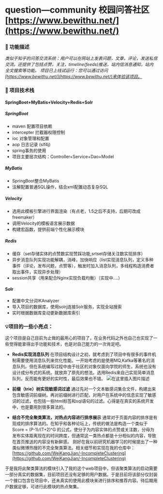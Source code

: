 # question—community  校园问答社区[https://www.bewithu.net/](https://www.bewithu.net/)
### :elephant: 功能描述
*类似于知乎的问答交流系统：用户可以在网站上发表问题，文章，评论，发送私信交流。还提供了包括点赞，关注，timeline(feeds)推送，站内信消息通知，站内全文搜索等功能。*
*项目已上线试运行：您可以通过访问[https://www.bewithu.net/](https://www.bewithu.net/)来体验该项目。*

### :rabbit: 项目技术栈
#### SpringBoot+MyBatis+Velocity+Redis+Solr
##### SpringBoot
* maven 配置项目依赖
* intercepter 拦截器权限控制
* ioc 对象管理和配置
* aop 日志记录 (slf4j)
* spring事务的使用
* 项目主要层次结构：Controller+Service+Dao+Model

##### MyBatis
* SpringBoot整合MyBatis
* 注解配置普通SQL操作，结合xml配置动态复杂SQL

##### Velocity
* 选用此模板引擎进行界面渲染（有点老，1.5之后不支持，后期可改成freemaker）
* 调用Velocity的模板语言展示数据
* 构建宏函数，提供前端个性化展示模块

##### Redis
* 缓存（set存储实体的点赞数实现赞踩功能,srtset存储关注数实现排序）
* 异步消息队列实现功能解耦，消峰，加快响应（list实现消息队列，定义多种事件（评论，发布问题，点赞等），触发时加入消息队列，多线程构造消费者取出事件，实现异步处理）
* session共享（用来配合Nginx实现负载均衡）（实现中....）

#### Solr
* 配置中文分词IKAnalyzer
* 导入项目的数据库，使用solrj连接Solr服务，实现全站搜索
* 实时根据数据库变动更新数据库索引


### :bulb:项目的一些小亮点：
这个项目是自己目前为止做的最用心的项目了，在业务代码之外也自己也实现了一些觉得能拿得出手功能和技术，也是对自己能力的一次肯定吧。

* **Redis实现消息队列**
在项目结构设计之初，就考虑到了项目中有很多的事件机制需要使用消息队列来优化性能。一开始考虑的是使用MQ,Kafka等著名的消息队列。但在系统编写过程中由于社区的对象仅面向学院的师生，系统也没有设计成分布式的系统。就放弃了原先的想法。选用Redis来自己实现简单消息队列，反而能有更好的实时性，最后效果也不错。
![在这里插入图片描述](https://img-blog.csdnimg.cn/20191125163714444.png?x-oss-process=image/watermark,type_ZmFuZ3poZW5naGVpdGk,shadow_10,text_aHR0cHM6Ly9ibG9nLmNzZG4ubmV0L3FxXzQwODQzNjM5,size_16,color_FFFFFF,t_70)
* **前缀（trie）树实现敏感词过滤**
通过先对一个文本敏感词集合文件，构建出来包含敏感词前缀树。再对前缀树进行匹配，对用户在系统中的信息实现了敏感词的过滤，也包括一些html标签和sql语句的过滤。心得是在真实的系统开发中，也是要用到很多算法的。

* **结合不完全聚类算法，对热点内容进行排序展示** 
通常对于页面内容的排序是有现成的排序算法的。在知乎和各种论坛上，传统的做法是构造一个类似于Score = (P-1)/(T+2)^G 的公式，使分子为内容实体的点赞或关注数，分母为发布实体距离现在的时间跨度，但通常这一类热点都是十分相似的内容，导致在首页推送的内容没有新鲜感。
刚好在我以前研究机器学习的时候提出了一种类似微博热搜的不完全聚类算法。相关细节和实现在我的仓库中：[https://github.com/WeiKangJian/-IncompleteClustering](https://github.com/WeiKangJian/-IncompleteClustering)

于是我将此聚类算法的模块引入了我的这个web项目中，但该聚类算法的启动需要一部分真实的数据集，目前项目还没有足够的用户数据。于是目前将该部分仅封装一个接口包含在项目中，还未真实的使用此模块来进行排序和推荐内容。待后期用户数据足够，可进行此模块的热点聚集。

